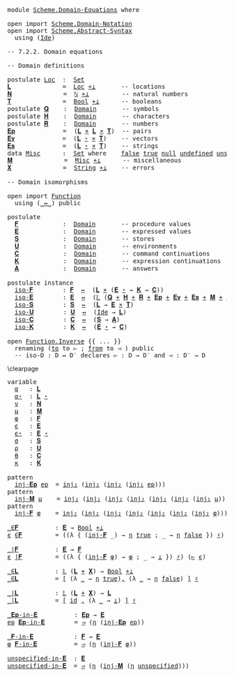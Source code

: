 <pre class="Agda">
<a id="14" class="Keyword">module</a> <a id="21" href="Scheme.Domain-Equations.html" class="Module">Scheme.Domain-Equations</a> <a id="45" class="Keyword">where</a>

<a id="52" class="Keyword">open</a> <a id="57" class="Keyword">import</a> <a id="64" href="Scheme.Domain-Notation.html" class="Module">Scheme.Domain-Notation</a>
<a id="87" class="Keyword">open</a> <a id="92" class="Keyword">import</a> <a id="99" href="Scheme.Abstract-Syntax.html" class="Module">Scheme.Abstract-Syntax</a>
  <a id="124" class="Keyword">using</a> <a id="130" class="Symbol">(</a><a id="131" href="Scheme.Abstract-Syntax.html#195" class="Postulate">Ide</a><a id="134" class="Symbol">)</a>

<a id="137" class="Comment">-- 7.2.2. Domain equations</a>

<a id="165" class="Comment">-- Domain definitions</a>

<a id="188" class="Keyword">postulate</a> <a id="Loc"></a><a id="198" href="Scheme.Domain-Equations.html#198" class="Postulate">Loc</a>  <a id="203" class="Symbol">:</a>  <a id="206" href="Agda.Primitive.html#388" class="Primitive">Set</a>
<a id="𝐋"></a><a id="210" href="Scheme.Domain-Equations.html#210" class="Function">𝐋</a>              <a id="225" class="Symbol">=</a>  <a id="228" href="Scheme.Domain-Equations.html#198" class="Postulate">Loc</a> <a id="232" href="Scheme.Domain-Notation.html#1400" class="Function Operator">+⊥</a>       <a id="241" class="Comment">-- locations</a>
<a id="𝐍"></a><a id="254" href="Scheme.Domain-Equations.html#254" class="Function">𝐍</a>              <a id="269" class="Symbol">=</a>  <a id="272" href="Agda.Builtin.Nat.html#203" class="Datatype">ℕ</a> <a id="274" href="Scheme.Domain-Notation.html#1400" class="Function Operator">+⊥</a>         <a id="285" class="Comment">-- natural numbers</a>
<a id="𝐓"></a><a id="304" href="Scheme.Domain-Equations.html#304" class="Function">𝐓</a>              <a id="319" class="Symbol">=</a>  <a id="322" href="Agda.Builtin.Bool.html#173" class="Datatype">Bool</a> <a id="327" href="Scheme.Domain-Notation.html#1400" class="Function Operator">+⊥</a>      <a id="335" class="Comment">-- booleans</a>
<a id="347" class="Keyword">postulate</a> <a id="𝐐"></a><a id="357" href="Scheme.Domain-Equations.html#357" class="Postulate">𝐐</a>    <a id="362" class="Symbol">:</a>  <a id="365" href="Scheme.Domain-Notation.html#275" class="Function">Domain</a>       <a id="378" class="Comment">-- symbols</a>
<a id="389" class="Keyword">postulate</a> <a id="𝐇"></a><a id="399" href="Scheme.Domain-Equations.html#399" class="Postulate">𝐇</a>    <a id="404" class="Symbol">:</a>  <a id="407" href="Scheme.Domain-Notation.html#275" class="Function">Domain</a>       <a id="420" class="Comment">-- characters</a>
<a id="434" class="Keyword">postulate</a> <a id="𝐑"></a><a id="444" href="Scheme.Domain-Equations.html#444" class="Postulate">𝐑</a>    <a id="449" class="Symbol">:</a>  <a id="452" href="Scheme.Domain-Notation.html#275" class="Function">Domain</a>       <a id="465" class="Comment">-- numbers</a>
<a id="𝐄𝐩"></a><a id="476" href="Scheme.Domain-Equations.html#476" class="Function">𝐄𝐩</a>             <a id="491" class="Symbol">=</a>  <a id="494" class="Symbol">(</a><a id="495" href="Scheme.Domain-Equations.html#210" class="Function">𝐋</a> <a id="497" href="Data.Product.Base.html#1618" class="Function Operator">×</a> <a id="499" href="Scheme.Domain-Equations.html#210" class="Function">𝐋</a> <a id="501" href="Data.Product.Base.html#1618" class="Function Operator">×</a> <a id="503" href="Scheme.Domain-Equations.html#304" class="Function">𝐓</a><a id="504" class="Symbol">)</a>  <a id="507" class="Comment">-- pairs</a>
<a id="𝐄𝐯"></a><a id="516" href="Scheme.Domain-Equations.html#516" class="Function">𝐄𝐯</a>             <a id="531" class="Symbol">=</a>  <a id="534" class="Symbol">(</a><a id="535" href="Scheme.Domain-Equations.html#210" class="Function">𝐋</a> <a id="537" href="Scheme.Domain-Notation.html#3882" class="Function Operator">⋆</a> <a id="539" href="Data.Product.Base.html#1618" class="Function Operator">×</a> <a id="541" href="Scheme.Domain-Equations.html#304" class="Function">𝐓</a><a id="542" class="Symbol">)</a>    <a id="547" class="Comment">-- vectors</a>
<a id="𝐄𝐬"></a><a id="558" href="Scheme.Domain-Equations.html#558" class="Function">𝐄𝐬</a>             <a id="573" class="Symbol">=</a>  <a id="576" class="Symbol">(</a><a id="577" href="Scheme.Domain-Equations.html#210" class="Function">𝐋</a> <a id="579" href="Scheme.Domain-Notation.html#3882" class="Function Operator">⋆</a> <a id="581" href="Data.Product.Base.html#1618" class="Function Operator">×</a> <a id="583" href="Scheme.Domain-Equations.html#304" class="Function">𝐓</a><a id="584" class="Symbol">)</a>    <a id="589" class="Comment">-- strings</a>
<a id="600" class="Keyword">data</a> <a id="Misc"></a><a id="605" href="Scheme.Domain-Equations.html#605" class="Datatype">Misc</a>      <a id="615" class="Symbol">:</a>  <a id="618" href="Agda.Primitive.html#388" class="Primitive">Set</a> <a id="622" class="Keyword">where</a>    <a id="Misc.false"></a><a id="631" href="Scheme.Domain-Equations.html#631" class="InductiveConstructor">false</a> <a id="Misc.true"></a><a id="637" href="Scheme.Domain-Equations.html#637" class="InductiveConstructor">true</a> <a id="Misc.null"></a><a id="642" href="Scheme.Domain-Equations.html#642" class="InductiveConstructor">null</a> <a id="Misc.undefined"></a><a id="647" href="Scheme.Domain-Equations.html#647" class="InductiveConstructor">undefined</a> <a id="Misc.unspecified"></a><a id="657" href="Scheme.Domain-Equations.html#657" class="InductiveConstructor">unspecified</a> <a id="669" class="Symbol">:</a> <a id="671" href="Scheme.Domain-Equations.html#605" class="Datatype">Misc</a>
<a id="𝐌"></a><a id="676" href="Scheme.Domain-Equations.html#676" class="Function">𝐌</a>              <a id="691" class="Symbol">=</a>  <a id="694" href="Scheme.Domain-Equations.html#605" class="Datatype">Misc</a> <a id="699" href="Scheme.Domain-Notation.html#1400" class="Function Operator">+⊥</a>      <a id="707" class="Comment">-- miscellaneous</a>
<a id="𝐗"></a><a id="724" href="Scheme.Domain-Equations.html#724" class="Function">𝐗</a>              <a id="739" class="Symbol">=</a>  <a id="742" href="Agda.Builtin.String.html#335" class="Postulate">String</a> <a id="749" href="Scheme.Domain-Notation.html#1400" class="Function Operator">+⊥</a>    <a id="755" class="Comment">-- errors</a>

<a id="766" class="Comment">-- Domain isomorphisms</a>

<a id="790" class="Keyword">open</a> <a id="795" class="Keyword">import</a> <a id="802" href="Function.html" class="Module">Function</a>
  <a id="813" class="Keyword">using</a> <a id="819" class="Symbol">(</a><a id="820" href="Function.Bundles.html#12701" class="Function Operator">_↔_</a><a id="823" class="Symbol">)</a> <a id="825" class="Keyword">public</a>

<a id="833" class="Keyword">postulate</a>
  <a id="𝐅"></a><a id="845" href="Scheme.Domain-Equations.html#845" class="Postulate">𝐅</a>            <a id="858" class="Symbol">:</a>  <a id="861" href="Scheme.Domain-Notation.html#275" class="Function">Domain</a>       <a id="874" class="Comment">-- procedure values</a>
  <a id="𝐄"></a><a id="896" href="Scheme.Domain-Equations.html#896" class="Postulate">𝐄</a>            <a id="909" class="Symbol">:</a>  <a id="912" href="Scheme.Domain-Notation.html#275" class="Function">Domain</a>       <a id="925" class="Comment">-- expressed values</a>
  <a id="𝐒"></a><a id="947" href="Scheme.Domain-Equations.html#947" class="Postulate">𝐒</a>            <a id="960" class="Symbol">:</a>  <a id="963" href="Scheme.Domain-Notation.html#275" class="Function">Domain</a>       <a id="976" class="Comment">-- stores</a>
  <a id="𝐔"></a><a id="988" href="Scheme.Domain-Equations.html#988" class="Postulate">𝐔</a>            <a id="1001" class="Symbol">:</a>  <a id="1004" href="Scheme.Domain-Notation.html#275" class="Function">Domain</a>       <a id="1017" class="Comment">-- environments</a>
  <a id="𝐂"></a><a id="1035" href="Scheme.Domain-Equations.html#1035" class="Postulate">𝐂</a>            <a id="1048" class="Symbol">:</a>  <a id="1051" href="Scheme.Domain-Notation.html#275" class="Function">Domain</a>       <a id="1064" class="Comment">-- command continuations</a>
  <a id="𝐊"></a><a id="1091" href="Scheme.Domain-Equations.html#1091" class="Postulate">𝐊</a>            <a id="1104" class="Symbol">:</a>  <a id="1107" href="Scheme.Domain-Notation.html#275" class="Function">Domain</a>       <a id="1120" class="Comment">-- expression continuations</a>
  <a id="𝐀"></a><a id="1150" href="Scheme.Domain-Equations.html#1150" class="Postulate">𝐀</a>            <a id="1163" class="Symbol">:</a>  <a id="1166" href="Scheme.Domain-Notation.html#275" class="Function">Domain</a>       <a id="1179" class="Comment">-- answers</a>

<a id="1191" class="Keyword">postulate</a> <a id="1201" class="Keyword">instance</a>
  <a id="iso-𝐅"></a><a id="1212" href="Scheme.Domain-Equations.html#1212" class="Postulate">iso-𝐅</a>        <a id="1225" class="Symbol">:</a> <a id="1227" href="Scheme.Domain-Equations.html#845" class="Postulate">𝐅</a>  <a id="1230" href="Function.Bundles.html#12701" class="Function Operator">↔</a>  <a id="1233" class="Symbol">(</a><a id="1234" href="Scheme.Domain-Equations.html#210" class="Function">𝐋</a> <a id="1236" href="Data.Product.Base.html#1618" class="Function Operator">×</a> <a id="1238" class="Symbol">(</a><a id="1239" href="Scheme.Domain-Equations.html#896" class="Postulate">𝐄</a> <a id="1241" href="Scheme.Domain-Notation.html#3882" class="Function Operator">⋆</a> <a id="1243" class="Symbol">→</a> <a id="1245" href="Scheme.Domain-Equations.html#1091" class="Postulate">𝐊</a> <a id="1247" class="Symbol">→</a> <a id="1249" href="Scheme.Domain-Equations.html#1035" class="Postulate">𝐂</a><a id="1250" class="Symbol">))</a>
  <a id="iso-𝐄"></a><a id="1255" href="Scheme.Domain-Equations.html#1255" class="Postulate">iso-𝐄</a>        <a id="1268" class="Symbol">:</a> <a id="1270" href="Scheme.Domain-Equations.html#896" class="Postulate">𝐄</a>  <a id="1273" href="Function.Bundles.html#12701" class="Function Operator">↔</a>  <a id="1276" class="Symbol">(</a><a id="1277" href="Scheme.Domain-Notation.html#999" class="Postulate">𝕃</a> <a id="1279" class="Symbol">(</a><a id="1280" href="Scheme.Domain-Equations.html#357" class="Postulate">𝐐</a> <a id="1282" href="Data.Sum.Base.html#625" class="Datatype Operator">+</a> <a id="1284" href="Scheme.Domain-Equations.html#399" class="Postulate">𝐇</a> <a id="1286" href="Data.Sum.Base.html#625" class="Datatype Operator">+</a> <a id="1288" href="Scheme.Domain-Equations.html#444" class="Postulate">𝐑</a> <a id="1290" href="Data.Sum.Base.html#625" class="Datatype Operator">+</a> <a id="1292" href="Scheme.Domain-Equations.html#476" class="Function">𝐄𝐩</a> <a id="1295" href="Data.Sum.Base.html#625" class="Datatype Operator">+</a> <a id="1297" href="Scheme.Domain-Equations.html#516" class="Function">𝐄𝐯</a> <a id="1300" href="Data.Sum.Base.html#625" class="Datatype Operator">+</a> <a id="1302" href="Scheme.Domain-Equations.html#558" class="Function">𝐄𝐬</a> <a id="1305" href="Data.Sum.Base.html#625" class="Datatype Operator">+</a> <a id="1307" href="Scheme.Domain-Equations.html#676" class="Function">𝐌</a> <a id="1309" href="Data.Sum.Base.html#625" class="Datatype Operator">+</a> <a id="1311" href="Scheme.Domain-Equations.html#845" class="Postulate">𝐅</a><a id="1312" class="Symbol">))</a>
  <a id="iso-𝐒"></a><a id="1317" href="Scheme.Domain-Equations.html#1317" class="Postulate">iso-𝐒</a>        <a id="1330" class="Symbol">:</a> <a id="1332" href="Scheme.Domain-Equations.html#947" class="Postulate">𝐒</a>  <a id="1335" href="Function.Bundles.html#12701" class="Function Operator">↔</a>  <a id="1338" class="Symbol">(</a><a id="1339" href="Scheme.Domain-Equations.html#210" class="Function">𝐋</a> <a id="1341" class="Symbol">→</a> <a id="1343" href="Scheme.Domain-Equations.html#896" class="Postulate">𝐄</a> <a id="1345" href="Data.Product.Base.html#1618" class="Function Operator">×</a> <a id="1347" href="Scheme.Domain-Equations.html#304" class="Function">𝐓</a><a id="1348" class="Symbol">)</a>
  <a id="iso-𝐔"></a><a id="1352" href="Scheme.Domain-Equations.html#1352" class="Postulate">iso-𝐔</a>        <a id="1365" class="Symbol">:</a> <a id="1367" href="Scheme.Domain-Equations.html#988" class="Postulate">𝐔</a>  <a id="1370" href="Function.Bundles.html#12701" class="Function Operator">↔</a>  <a id="1373" class="Symbol">(</a><a id="1374" href="Scheme.Abstract-Syntax.html#195" class="Postulate">Ide</a> <a id="1378" class="Symbol">→</a> <a id="1380" href="Scheme.Domain-Equations.html#210" class="Function">𝐋</a><a id="1381" class="Symbol">)</a>
  <a id="iso-𝐂"></a><a id="1385" href="Scheme.Domain-Equations.html#1385" class="Postulate">iso-𝐂</a>        <a id="1398" class="Symbol">:</a> <a id="1400" href="Scheme.Domain-Equations.html#1035" class="Postulate">𝐂</a>  <a id="1403" href="Function.Bundles.html#12701" class="Function Operator">↔</a>  <a id="1406" class="Symbol">(</a><a id="1407" href="Scheme.Domain-Equations.html#947" class="Postulate">𝐒</a> <a id="1409" class="Symbol">→</a> <a id="1411" href="Scheme.Domain-Equations.html#1150" class="Postulate">𝐀</a><a id="1412" class="Symbol">)</a>
  <a id="iso-𝐊"></a><a id="1416" href="Scheme.Domain-Equations.html#1416" class="Postulate">iso-𝐊</a>        <a id="1429" class="Symbol">:</a> <a id="1431" href="Scheme.Domain-Equations.html#1091" class="Postulate">𝐊</a>  <a id="1434" href="Function.Bundles.html#12701" class="Function Operator">↔</a>  <a id="1437" class="Symbol">(</a><a id="1438" href="Scheme.Domain-Equations.html#896" class="Postulate">𝐄</a> <a id="1440" href="Scheme.Domain-Notation.html#3882" class="Function Operator">⋆</a> <a id="1442" class="Symbol">→</a> <a id="1444" href="Scheme.Domain-Equations.html#1035" class="Postulate">𝐂</a><a id="1445" class="Symbol">)</a>

<a id="1448" class="Keyword">open</a> <a id="1453" href="Function.Bundles.html#7340" class="Module">Function.Inverse</a> <a id="1470" class="Symbol">{{</a> <a id="1473" class="Symbol">...</a> <a id="1477" class="Symbol">}}</a>
  <a id="1482" class="Keyword">renaming</a> <a id="1491" class="Symbol">(</a><a id="1492" href="Function.Bundles.html#7394" class="Field">to</a> <a id="1495" class="Symbol">to</a> <a id="1498" class="Field">▻</a> <a id="1500" class="Symbol">;</a> <a id="1502" href="Function.Bundles.html#7418" class="Field">from</a> <a id="1507" class="Symbol">to</a> <a id="1510" class="Field">◅</a> <a id="1512" class="Symbol">)</a> <a id="1514" class="Keyword">public</a>
  <a id="1523" class="Comment">-- iso-D : D ↔ D′ declares ▻ : D → D′ and ◅ : D′ → D</a>
</pre>
\clearpage
<pre class="Agda">
<a id="1611" class="Keyword">variable</a>
  <a id="1622" href="Scheme.Domain-Equations.html#1622" class="Generalizable">α</a>   <a id="1626" class="Symbol">:</a> <a id="1628" href="Scheme.Domain-Equations.html#210" class="Function">𝐋</a>
  <a id="1632" href="Scheme.Domain-Equations.html#1632" class="Generalizable">α⋆</a>  <a id="1636" class="Symbol">:</a> <a id="1638" href="Scheme.Domain-Equations.html#210" class="Function">𝐋</a> <a id="1640" href="Scheme.Domain-Notation.html#3882" class="Function Operator">⋆</a>
  <a id="1644" href="Scheme.Domain-Equations.html#1644" class="Generalizable">ν</a>   <a id="1648" class="Symbol">:</a> <a id="1650" href="Scheme.Domain-Equations.html#254" class="Function">𝐍</a>
  <a id="1654" href="Scheme.Domain-Equations.html#1654" class="Generalizable">μ</a>   <a id="1658" class="Symbol">:</a> <a id="1660" href="Scheme.Domain-Equations.html#676" class="Function">𝐌</a>
  <a id="1664" href="Scheme.Domain-Equations.html#1664" class="Generalizable">φ</a>   <a id="1668" class="Symbol">:</a> <a id="1670" href="Scheme.Domain-Equations.html#845" class="Postulate">𝐅</a>
  <a id="1674" href="Scheme.Domain-Equations.html#1674" class="Generalizable">ϵ</a>   <a id="1678" class="Symbol">:</a> <a id="1680" href="Scheme.Domain-Equations.html#896" class="Postulate">𝐄</a>
  <a id="1684" href="Scheme.Domain-Equations.html#1684" class="Generalizable">ϵ⋆</a>  <a id="1688" class="Symbol">:</a> <a id="1690" href="Scheme.Domain-Equations.html#896" class="Postulate">𝐄</a> <a id="1692" href="Scheme.Domain-Notation.html#3882" class="Function Operator">⋆</a>
  <a id="1696" href="Scheme.Domain-Equations.html#1696" class="Generalizable">σ</a>   <a id="1700" class="Symbol">:</a> <a id="1702" href="Scheme.Domain-Equations.html#947" class="Postulate">𝐒</a>
  <a id="1706" href="Scheme.Domain-Equations.html#1706" class="Generalizable">ρ</a>   <a id="1710" class="Symbol">:</a> <a id="1712" href="Scheme.Domain-Equations.html#988" class="Postulate">𝐔</a>
  <a id="1716" href="Scheme.Domain-Equations.html#1716" class="Generalizable">θ</a>   <a id="1720" class="Symbol">:</a> <a id="1722" href="Scheme.Domain-Equations.html#1035" class="Postulate">𝐂</a>
  <a id="1726" href="Scheme.Domain-Equations.html#1726" class="Generalizable">κ</a>   <a id="1730" class="Symbol">:</a> <a id="1732" href="Scheme.Domain-Equations.html#1091" class="Postulate">𝐊</a>

<a id="1735" class="Keyword">pattern</a>
  <a id="inj-𝐄𝐩"></a><a id="1745" href="Scheme.Domain-Equations.html#1745" class="InductiveConstructor">inj-𝐄𝐩</a> <a id="1752" href="Scheme.Domain-Equations.html#1781" class="Bound">ep</a>  <a id="1756" class="Symbol">=</a> <a id="1758" href="Data.Sum.Base.html#700" class="InductiveConstructor">inj₂</a> <a id="1763" class="Symbol">(</a><a id="1764" href="Data.Sum.Base.html#700" class="InductiveConstructor">inj₂</a> <a id="1769" class="Symbol">(</a><a id="1770" href="Data.Sum.Base.html#700" class="InductiveConstructor">inj₂</a> <a id="1775" class="Symbol">(</a><a id="1776" href="Data.Sum.Base.html#675" class="InductiveConstructor">inj₁</a> <a id="1781" href="Scheme.Domain-Equations.html#1781" class="Bound">ep</a><a id="1783" class="Symbol">)))</a>
<a id="1787" class="Keyword">pattern</a>
  <a id="inj-𝐌"></a><a id="1797" href="Scheme.Domain-Equations.html#1797" class="InductiveConstructor">inj-𝐌</a> <a id="1803" href="Scheme.Domain-Equations.html#1851" class="Bound">μ</a>    <a id="1808" class="Symbol">=</a> <a id="1810" href="Data.Sum.Base.html#700" class="InductiveConstructor">inj₂</a> <a id="1815" class="Symbol">(</a><a id="1816" href="Data.Sum.Base.html#700" class="InductiveConstructor">inj₂</a> <a id="1821" class="Symbol">(</a><a id="1822" href="Data.Sum.Base.html#700" class="InductiveConstructor">inj₂</a> <a id="1827" class="Symbol">(</a><a id="1828" href="Data.Sum.Base.html#700" class="InductiveConstructor">inj₂</a> <a id="1833" class="Symbol">(</a><a id="1834" href="Data.Sum.Base.html#700" class="InductiveConstructor">inj₂</a> <a id="1839" class="Symbol">(</a><a id="1840" href="Data.Sum.Base.html#700" class="InductiveConstructor">inj₂</a> <a id="1845" class="Symbol">(</a><a id="1846" href="Data.Sum.Base.html#675" class="InductiveConstructor">inj₁</a> <a id="1851" href="Scheme.Domain-Equations.html#1851" class="Bound">μ</a><a id="1852" class="Symbol">))))))</a>
<a id="1859" class="Keyword">pattern</a>
  <a id="inj-𝐅"></a><a id="1869" href="Scheme.Domain-Equations.html#1869" class="InductiveConstructor">inj-𝐅</a> <a id="1875" href="Scheme.Domain-Equations.html#1923" class="Bound">φ</a>    <a id="1880" class="Symbol">=</a> <a id="1882" href="Data.Sum.Base.html#700" class="InductiveConstructor">inj₂</a> <a id="1887" class="Symbol">(</a><a id="1888" href="Data.Sum.Base.html#700" class="InductiveConstructor">inj₂</a> <a id="1893" class="Symbol">(</a><a id="1894" href="Data.Sum.Base.html#700" class="InductiveConstructor">inj₂</a> <a id="1899" class="Symbol">(</a><a id="1900" href="Data.Sum.Base.html#700" class="InductiveConstructor">inj₂</a> <a id="1905" class="Symbol">(</a><a id="1906" href="Data.Sum.Base.html#700" class="InductiveConstructor">inj₂</a> <a id="1911" class="Symbol">(</a><a id="1912" href="Data.Sum.Base.html#700" class="InductiveConstructor">inj₂</a> <a id="1917" class="Symbol">(</a><a id="1918" href="Data.Sum.Base.html#700" class="InductiveConstructor">inj₂</a> <a id="1923" href="Scheme.Domain-Equations.html#1923" class="Bound">φ</a><a id="1924" class="Symbol">))))))</a>

<a id="_∈𝐅"></a><a id="1932" href="Scheme.Domain-Equations.html#1932" class="Function Operator">_∈𝐅</a>          <a id="1945" class="Symbol">:</a> <a id="1947" href="Scheme.Domain-Equations.html#896" class="Postulate">𝐄</a> <a id="1949" class="Symbol">→</a> <a id="1951" href="Agda.Builtin.Bool.html#173" class="Datatype">Bool</a> <a id="1956" href="Scheme.Domain-Notation.html#1400" class="Function Operator">+⊥</a>
<a id="1959" href="Scheme.Domain-Equations.html#1959" class="Bound">ϵ</a> <a id="1961" href="Scheme.Domain-Equations.html#1932" class="Function Operator">∈𝐅</a>         <a id="1972" class="Symbol">=</a> <a id="1974" class="Symbol">((λ</a> <a id="1978" class="Symbol">{</a> <a id="1980" class="Symbol">(</a><a id="1981" href="Scheme.Domain-Equations.html#1869" class="InductiveConstructor">inj-𝐅</a> <a id="1987" class="Symbol">_)</a> <a id="1990" class="Symbol">→</a> <a id="1992" href="Scheme.Domain-Notation.html#1032" class="Postulate">η</a> <a id="1994" href="Agda.Builtin.Bool.html#198" class="InductiveConstructor">true</a> <a id="1999" class="Symbol">;</a> <a id="2001" class="CatchallClause Symbol">_</a> <a id="2003" class="Symbol">→</a> <a id="2005" href="Scheme.Domain-Notation.html#1032" class="Postulate">η</a> <a id="2007" href="Agda.Builtin.Bool.html#192" class="InductiveConstructor">false</a> <a id="2013" class="Symbol">})</a> <a id="2016" href="Scheme.Domain-Notation.html#1062" class="Postulate Operator">♯</a><a id="2017" class="Symbol">)</a> <a id="2019" class="Symbol">(</a><a id="2020" href="Scheme.Domain-Equations.html#1498" class="Field">▻</a> <a id="2022" href="Scheme.Domain-Equations.html#1959" class="Bound">ϵ</a><a id="2023" class="Symbol">)</a>

<a id="_|𝐅"></a><a id="2026" href="Scheme.Domain-Equations.html#2026" class="Function Operator">_|𝐅</a>          <a id="2039" class="Symbol">:</a> <a id="2041" href="Scheme.Domain-Equations.html#896" class="Postulate">𝐄</a> <a id="2043" class="Symbol">→</a> <a id="2045" href="Scheme.Domain-Equations.html#845" class="Postulate">𝐅</a>
<a id="2047" href="Scheme.Domain-Equations.html#2047" class="Bound">ϵ</a> <a id="2049" href="Scheme.Domain-Equations.html#2026" class="Function Operator">|𝐅</a>         <a id="2060" class="Symbol">=</a> <a id="2062" class="Symbol">((λ</a> <a id="2066" class="Symbol">{</a> <a id="2068" class="Symbol">(</a><a id="2069" href="Scheme.Domain-Equations.html#1869" class="InductiveConstructor">inj-𝐅</a> <a id="2075" href="Scheme.Domain-Equations.html#2075" class="Bound">φ</a><a id="2076" class="Symbol">)</a> <a id="2078" class="Symbol">→</a> <a id="2080" href="Scheme.Domain-Equations.html#2075" class="Bound">φ</a> <a id="2082" class="Symbol">;</a> <a id="2084" class="CatchallClause Symbol">_</a> <a id="2086" class="Symbol">→</a> <a id="2088" href="Scheme.Domain-Notation.html#372" class="Postulate">⊥</a> <a id="2090" class="Symbol">})</a> <a id="2093" href="Scheme.Domain-Notation.html#1062" class="Postulate Operator">♯</a><a id="2094" class="Symbol">)</a> <a id="2096" class="Symbol">(</a><a id="2097" href="Scheme.Domain-Equations.html#1498" class="Field">▻</a> <a id="2099" href="Scheme.Domain-Equations.html#2047" class="Bound">ϵ</a><a id="2100" class="Symbol">)</a>

<a id="_∈𝐋"></a><a id="2103" href="Scheme.Domain-Equations.html#2103" class="Function Operator">_∈𝐋</a>          <a id="2116" class="Symbol">:</a> <a id="2118" href="Scheme.Domain-Notation.html#999" class="Postulate">𝕃</a> <a id="2120" class="Symbol">(</a><a id="2121" href="Scheme.Domain-Equations.html#210" class="Function">𝐋</a> <a id="2123" href="Data.Sum.Base.html#625" class="Datatype Operator">+</a> <a id="2125" href="Scheme.Domain-Equations.html#724" class="Function">𝐗</a><a id="2126" class="Symbol">)</a> <a id="2128" class="Symbol">→</a> <a id="2130" href="Agda.Builtin.Bool.html#173" class="Datatype">Bool</a> <a id="2135" href="Scheme.Domain-Notation.html#1400" class="Function Operator">+⊥</a>
<a id="2138" href="Scheme.Domain-Equations.html#2103" class="Function Operator">_∈𝐋</a>          <a id="2151" class="Symbol">=</a> <a id="2153" href="Data.Sum.Base.html#980" class="Function Operator">[</a> <a id="2155" class="Symbol">(λ</a> <a id="2158" href="Scheme.Domain-Equations.html#2158" class="Bound">_</a> <a id="2160" class="Symbol">→</a> <a id="2162" href="Scheme.Domain-Notation.html#1032" class="Postulate">η</a> <a id="2164" href="Agda.Builtin.Bool.html#198" class="InductiveConstructor">true</a><a id="2168" class="Symbol">)</a><a id="2169" href="Data.Sum.Base.html#980" class="Function Operator">,</a> <a id="2171" class="Symbol">(λ</a> <a id="2174" href="Scheme.Domain-Equations.html#2174" class="Bound">_</a> <a id="2176" class="Symbol">→</a> <a id="2178" href="Scheme.Domain-Notation.html#1032" class="Postulate">η</a> <a id="2180" href="Agda.Builtin.Bool.html#192" class="InductiveConstructor">false</a><a id="2185" class="Symbol">)</a> <a id="2187" href="Data.Sum.Base.html#980" class="Function Operator">]</a> <a id="2189" href="Scheme.Domain-Notation.html#1062" class="Postulate Operator">♯</a>

<a id="_|𝐋"></a><a id="2192" href="Scheme.Domain-Equations.html#2192" class="Function Operator">_|𝐋</a>          <a id="2205" class="Symbol">:</a> <a id="2207" href="Scheme.Domain-Notation.html#999" class="Postulate">𝕃</a> <a id="2209" class="Symbol">(</a><a id="2210" href="Scheme.Domain-Equations.html#210" class="Function">𝐋</a> <a id="2212" href="Data.Sum.Base.html#625" class="Datatype Operator">+</a> <a id="2214" href="Scheme.Domain-Equations.html#724" class="Function">𝐗</a><a id="2215" class="Symbol">)</a> <a id="2217" class="Symbol">→</a> <a id="2219" href="Scheme.Domain-Equations.html#210" class="Function">𝐋</a>
<a id="2221" href="Scheme.Domain-Equations.html#2192" class="Function Operator">_|𝐋</a>          <a id="2234" class="Symbol">=</a> <a id="2236" href="Data.Sum.Base.html#980" class="Function Operator">[</a> <a id="2238" href="Function.Base.html#704" class="Function">id</a> <a id="2241" href="Data.Sum.Base.html#980" class="Function Operator">,</a> <a id="2243" class="Symbol">(λ</a> <a id="2246" href="Scheme.Domain-Equations.html#2246" class="Bound">_</a> <a id="2248" class="Symbol">→</a> <a id="2250" href="Scheme.Domain-Notation.html#372" class="Postulate">⊥</a><a id="2251" class="Symbol">)</a> <a id="2253" href="Data.Sum.Base.html#980" class="Function Operator">]</a> <a id="2255" href="Scheme.Domain-Notation.html#1062" class="Postulate Operator">♯</a>

<a id="_𝐄𝐩-in-𝐄"></a><a id="2258" href="Scheme.Domain-Equations.html#2258" class="Function Operator">_𝐄𝐩-in-𝐄</a>          <a id="2276" class="Symbol">:</a> <a id="2278" href="Scheme.Domain-Equations.html#476" class="Function">𝐄𝐩</a> <a id="2281" class="Symbol">→</a> <a id="2283" href="Scheme.Domain-Equations.html#896" class="Postulate">𝐄</a>
<a id="2285" href="Scheme.Domain-Equations.html#2285" class="Bound">ep</a> <a id="2288" href="Scheme.Domain-Equations.html#2258" class="Function Operator">𝐄𝐩-in-𝐄</a>        <a id="2303" class="Symbol">=</a> <a id="2305" href="Scheme.Domain-Equations.html#1510" class="Field">◅</a> <a id="2307" class="Symbol">(</a><a id="2308" href="Scheme.Domain-Notation.html#1032" class="Postulate">η</a> <a id="2310" class="Symbol">(</a><a id="2311" href="Scheme.Domain-Equations.html#1745" class="InductiveConstructor">inj-𝐄𝐩</a> <a id="2318" href="Scheme.Domain-Equations.html#2285" class="Bound">ep</a><a id="2320" class="Symbol">))</a>

<a id="_𝐅-in-𝐄"></a><a id="2324" href="Scheme.Domain-Equations.html#2324" class="Function Operator">_𝐅-in-𝐄</a>           <a id="2342" class="Symbol">:</a> <a id="2344" href="Scheme.Domain-Equations.html#845" class="Postulate">𝐅</a> <a id="2346" class="Symbol">→</a> <a id="2348" href="Scheme.Domain-Equations.html#896" class="Postulate">𝐄</a>
<a id="2350" href="Scheme.Domain-Equations.html#2350" class="Bound">φ</a> <a id="2352" href="Scheme.Domain-Equations.html#2324" class="Function Operator">𝐅-in-𝐄</a>          <a id="2368" class="Symbol">=</a> <a id="2370" href="Scheme.Domain-Equations.html#1510" class="Field">◅</a> <a id="2372" class="Symbol">(</a><a id="2373" href="Scheme.Domain-Notation.html#1032" class="Postulate">η</a> <a id="2375" class="Symbol">(</a><a id="2376" href="Scheme.Domain-Equations.html#1869" class="InductiveConstructor">inj-𝐅</a> <a id="2382" href="Scheme.Domain-Equations.html#2350" class="Bound">φ</a><a id="2383" class="Symbol">))</a>

<a id="unspecified-in-𝐄"></a><a id="2387" href="Scheme.Domain-Equations.html#2387" class="Function">unspecified-in-𝐄</a>  <a id="2405" class="Symbol">:</a> <a id="2407" href="Scheme.Domain-Equations.html#896" class="Postulate">𝐄</a>
<a id="2409" href="Scheme.Domain-Equations.html#2387" class="Function">unspecified-in-𝐄</a>  <a id="2427" class="Symbol">=</a> <a id="2429" href="Scheme.Domain-Equations.html#1510" class="Field">◅</a> <a id="2431" class="Symbol">(</a><a id="2432" href="Scheme.Domain-Notation.html#1032" class="Postulate">η</a> <a id="2434" class="Symbol">(</a><a id="2435" href="Scheme.Domain-Equations.html#1797" class="InductiveConstructor">inj-𝐌</a> <a id="2441" class="Symbol">(</a><a id="2442" href="Scheme.Domain-Notation.html#1032" class="Postulate">η</a> <a id="2444" href="Scheme.Domain-Equations.html#657" class="InductiveConstructor">unspecified</a><a id="2455" class="Symbol">)))</a>
</pre> 